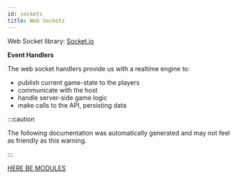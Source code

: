 ```yaml
---
id: sockets
title: Web Sockets
---
```


Web Socket library: [Socket.io](https://socket.io/)

**Event Handlers**

The web socket handlers provide us with a realtime engine to:

- publish current game-state to the players
- communicate with the host
- handle server-side game logic
- make calls to the API, persisting data

:::caution

The following documentation was automatically generated and may not feel as friendly as this warning.

:::

[HERE BE MODULES](tricktionary/modules.md)
